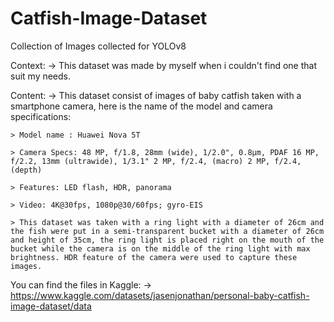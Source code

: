 # Catfish-Image-Dataset
Collection of Images collected for YOLOv8

Context:
-> This dataset was made by myself when i couldn't find one that suit my needs.

Content: 
-> This dataset consist of images of baby catfish taken with a smartphone camera, here is the name of the model and camera specifications:

    > Model name : Huawei Nova 5T

    > Camera Specs: 48 MP, f/1.8, 28mm (wide), 1/2.0", 0.8µm, PDAF 16 MP, f/2.2, 13mm (ultrawide), 1/3.1" 2 MP, f/2.4, (macro) 2 MP, f/2.4, (depth)

    > Features: LED flash, HDR, panorama

    > Video: 4K@30fps, 1080p@30/60fps; gyro-EIS

    > This dataset was taken with a ring light with a diameter of 26cm and the fish were put in a semi-transparent bucket with a diameter of 26cm and height of 35cm, the ring light is placed right on the mouth of the bucket while the camera is on the middle of the ring light with max brightness. HDR feature of the camera were used to capture these images.

You can find the files in Kaggle:
-> https://www.kaggle.com/datasets/jasenjonathan/personal-baby-catfish-image-dataset/data
